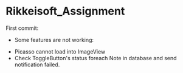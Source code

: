 # Rikkeisoft_Assignment

First commit:
* Some features are not working:
 - Picasso cannot load into ImageView
 - Check ToggleButton's status foreach Note in database and send notification failed.
